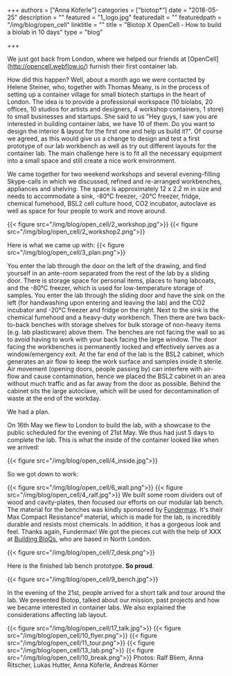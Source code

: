+++
authors = ["Anna Köferle"]
categories = ["biotop*"]
date = "2018-05-25"
description = ""
featured = "1_logo.jpg"
featuredalt = ""
featuredpath = "/img/blog/open_cell"
linktitle = ""
title = "Biotop X OpenCell - How to build a biolab in 10 days"
type = "blog"

+++

We just got back from London, where we helped our friends at [OpenCell] (http://opencell.webflow.io/) furnish their first container lab.

How did this happen?
Well, about a month ago we were contacted by Helene Steiner, who, together with Thomas Meany, is in the process of setting up a container village for small biotech startups in the heart of London. The idea is to provide a professional workspace (10 biolabs, 20 offices, 10 studios for artists and designers, 4 workshop containers, 1 store) to small businesses and startups. She said to us "Hey guys, I saw you are interested in building container labs, we have 10 of them. Do you want to design the interior & layout for the first one and help us build it?". Of course we agreed, as this would give us a change to design and test a first prototype of our lab workbench as well as try out different layouts for the container lab. The main challenge here is to fit all the necessary equipment into a small space and still create a nice work environment.

We came together for two weekend workshops and several evening-filling Skype-calls in which we discussed, refined and re-arranged workbenches, appliances and shelving. The space is approximately 12 x 2.2 m in size and needs to accommodate a sink, -80°C freezer, -20°C freezer, fridge, chemical fumehood, BSL2 cell culture hood, CO2 incubator, autoclave as well as space for four people to work and move around.

{{< figure src="/img/blog/open_cell/2_workshop.jpg">}}
{{< figure src="/img/blog/open_cell/2_workshop2.png">}}

Here is what we came up with:
{{< figure src="/img/blog/open_cell/3_plan.png">}}

You enter the lab through the door on the left of the drawing, and find yourself in an ante-room separated from the rest of the lab by a sliding door. There is storage space for personal items, places to hang labcoats, and the -80°C freezer, which is used for low-temperature storage of samples. You enter the lab through the sliding door and have the sink on the left (for handwashing upon entering and leaving the lab) and the CO2 incubator and -20°C freezer and fridge on the right. Next to the sink is the chemical fumehood and a heavy-duty workbench. Then there are two back-to-back benches with storage shelves for bulk storage of non-heavy items (e.g. lab plasticware) above them. The benches are not facing the wall so as to avoid having to work with your back facing the large window. The door facing the workbenches is permanently locked and effectively serves as a window/emergency exit. At the far end of the lab is the BSL2 cabinet, which generates an air flow to keep the work surface and samples inside it sterile. Air movement (opening doors, people passing by) can interfere with air-flow and cause contamination, hence we placed the BSL2 cabinet in an area without much traffic and as far away from the door as possible. Behind the cabinet sits the large autoclave, which will be used for decontamination of waste at the end of the workday.

We had a plan.

On 16th May we flew to London to build the lab, with a showcase to the public scheduled for the evening of 21st May. We thus had just 5 days to complete the lab. This is what the inside of the container looked like when we arrived:

{{< figure src="/img/blog/open_cell/4_inside.jpg">}}

So we got down to work:

{{< figure src="/img/blog/open_cell/6_wall.png">}}
{{< figure src="/img/blog/open_cell/4_ralf.jpg">}}
We built some room dividers out of wood and cavity-plates, then focused our efforts on our modular lab bench. The material for the benches was kindly sponsored by [Fundermax](http://www.fundermax.at/). It's their Max Compact Resistance² material, which is made for the lab, is incredibly durable and resists most chemicals. In addition, it has a gorgeous look and feel. Thanks again, Fundermax! We got the pieces cut with the help of XXX at [Building BloQs](http://buildingbloqs.com/), who are based in North London.

{{< figure src="/img/blog/open_cell/7_desk.png">}}

Here is the finished lab bench prototype. **So proud**.

{{< figure src="/img/blog/open_cell/9_bench.jpg">}}

In the evening of the 21st, people arrived for a short talk and tour around the lab. We presented Biotop, talked about our mission, past projects and how we became interested in container labs. We also explained the considerations affecting lab layout.

{{< figure src="/img/blog/open_cell/17_talk.jpg">}}
{{< figure src="/img/blog/open_cell/10_flyer.png">}}
{{< figure src="/img/blog/open_cell/11_tour.png">}}
{{< figure src="/img/blog/open_cell/13_lab.png">}}
{{< figure src="/img/blog/open_cell/10_break.png">}}
Photos: Ralf Bliem, Anna Ritscher, Lukas Hutter, Anna Köferle, Andreas Körner
